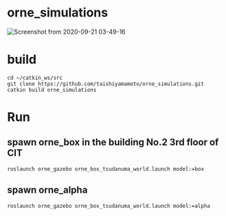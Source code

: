 # orne_simulations  
![Screenshot from 2020-09-21 03-49-16](https://user-images.githubusercontent.com/25315656/93719450-9b3bce00-fbbd-11ea-96d9-378a9c117f78.png)
# build  
```
cd ~/catkin_ws/src
git clone https://github.com/taishiyamamoto/orne_simulations.git
catkin build orne_simulations
```

# Run
## spawn orne_box in the building No.2 3rd floor of CIT
```
roslaunch orne_gazebo orne_box_tsudanuma_world.launch model:=box
```

## spawn orne_alpha
```
roslaunch orne_gazebo orne_box_tsudanuma_world.launch model:=alpha
```
